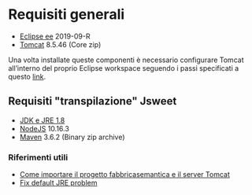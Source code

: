 # Requisiti generali

- [Eclipse ee](https://www.eclipse.org/downloads/packages/) 2019-09-R
- [Tomcat](https://tomcat.apache.org/download-80.cgi) 8.5.46 (Core zip)

Una volta installate queste componenti è necessario configurare Tomcat all’interno del proprio Eclipse workspace seguendo i passi specificati a questo [link](https://help.eclipse.org/neon/index.jsp?topic=%2Forg.eclipse.stardust.docs.wst%2Fhtml%2Fwst-integration%2Fconfiguration.html).

## Requisiti "transpilazione" Jsweet

- [JDK e JRE 1.8](https://1drv.ms/u/s!AuophiC0Yx5egowvCr85AZ2HDhcsvQ?e=2hhap8)
- [NodeJS](https://nodejs.org/it/) 10.16.3
- [Maven](https://maven.apache.org/download.cgi) 3.6.2 (Binary zip archive)

### Riferimenti utili

- [Come importare il progetto fabbricasemantica e il server Tomcat](https://stackoverflow.com/questions/23468653/how-to-import-java-project-into-eclipse-to-run-on-tomcat-server)
- [Fix default JRE problem](https://sites.miis.edu/dreadkingrathalos/2017/06/05/unbound-classpath-container-jre-system-library-resolved/)

